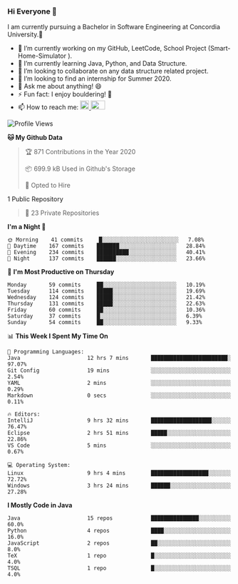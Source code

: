 ### Hi Everyone 👋
I am currently pursuing a Bachelor in Software Engineering at Concordia University.🏫

- 🔭 I’m currently working on my GitHub, LeetCode, School Project (Smart-Home-Simulator ).
- 🌱 I’m currently learning Java, Python, and Data Structure.
- 👯 I’m looking to collaborate on any data structure related project.
- 🤔 I’m looking to find an internship for Summer 2020.
- 💬 Ask me about anything! 😄
- ⚡ Fun fact: I enjoy bouldering! 🧗‍
- 📫 How to reach me: <a href="https://www.linkedin.com/in/siu-tong-ye/" target="_blank"> <img width="20px" width="32" src="https://cdn.jsdelivr.net/npm/simple-icons@v3/icons/linkedin.svg" /> </a> <a href="mailto:SiuTongYe@gmail.com" target="_blank"> <img height="20" width="32" src="https://cdn.jsdelivr.net/npm/simple-icons@v3/icons/gmail.svg" /> </a>

<!--START_SECTION:waka-->
![Profile Views](http://img.shields.io/badge/Profile%20Views-9-blue)

**🐱 My Github Data** 

> 🏆 871 Contributions in the Year 2020
 > 
> 📦 699.9 kB Used in Github's Storage 
 > 
> 💼 Opted to Hire
 > 
1 Public Repository 
 > 
> 🔑 23 Private Repositories  

**I'm a Night 🦉** 

```text
🌞 Morning    41 commits     █░░░░░░░░░░░░░░░░░░░░░░░░   7.08% 
🌆 Daytime    167 commits    ███████░░░░░░░░░░░░░░░░░░   28.84% 
🌃 Evening    234 commits    ██████████░░░░░░░░░░░░░░░   40.41% 
🌙 Night      137 commits    ██████░░░░░░░░░░░░░░░░░░░   23.66%

```
📅 **I'm Most Productive on Thursday** 

```text
Monday       59 commits     ██░░░░░░░░░░░░░░░░░░░░░░░   10.19% 
Tuesday      114 commits    █████░░░░░░░░░░░░░░░░░░░░   19.69% 
Wednesday    124 commits    █████░░░░░░░░░░░░░░░░░░░░   21.42% 
Thursday     131 commits    █████░░░░░░░░░░░░░░░░░░░░   22.63% 
Friday       60 commits     ██░░░░░░░░░░░░░░░░░░░░░░░   10.36% 
Saturday     37 commits     █░░░░░░░░░░░░░░░░░░░░░░░░   6.39% 
Sunday       54 commits     ██░░░░░░░░░░░░░░░░░░░░░░░   9.33%

```


📊 **This Week I Spent My Time On** 

```text
💬 Programming Languages: 
Java                     12 hrs 7 mins       ████████████████████████░   97.07% 
Git Config               19 mins             ░░░░░░░░░░░░░░░░░░░░░░░░░   2.54% 
YAML                     2 mins              ░░░░░░░░░░░░░░░░░░░░░░░░░   0.29% 
Markdown                 0 secs              ░░░░░░░░░░░░░░░░░░░░░░░░░   0.11%

🔥 Editors: 
IntelliJ                 9 hrs 32 mins       ███████████████████░░░░░░   76.47% 
Eclipse                  2 hrs 51 mins       █████░░░░░░░░░░░░░░░░░░░░   22.86% 
VS Code                  5 mins              ░░░░░░░░░░░░░░░░░░░░░░░░░   0.67%

💻 Operating System: 
Linux                    9 hrs 4 mins        ██████████████████░░░░░░░   72.72% 
Windows                  3 hrs 24 mins       ██████░░░░░░░░░░░░░░░░░░░   27.28%

```

**I Mostly Code in Java** 

```text
Java                     15 repos            ███████████████░░░░░░░░░░   60.0% 
Python                   4 repos             ████░░░░░░░░░░░░░░░░░░░░░   16.0% 
JavaScript               2 repos             ██░░░░░░░░░░░░░░░░░░░░░░░   8.0% 
TeX                      1 repo              █░░░░░░░░░░░░░░░░░░░░░░░░   4.0% 
TSQL                     1 repo              █░░░░░░░░░░░░░░░░░░░░░░░░   4.0%

```



<!--END_SECTION:waka-->
